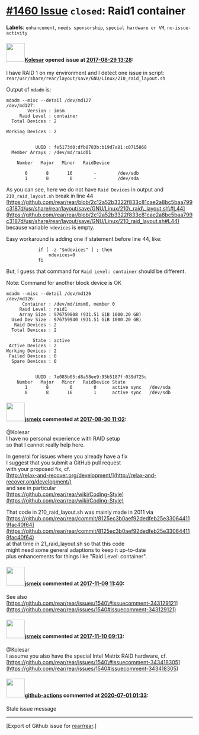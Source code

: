 [\#1460 Issue](https://github.com/rear/rear/issues/1460) `closed`: Raid1 container
==================================================================================

**Labels**: `enhancement`, `needs sponsorship`,
`special hardware or VM`, `no-issue-activity`

#### <img src="https://avatars.githubusercontent.com/u/6159988?u=fb75607db17f2042e099495efd1a1495f820140f&v=4" width="50">[Kolesar](https://github.com/Kolesar) opened issue at [2017-08-29 13:28](https://github.com/rear/rear/issues/1460):

I have RAID 1 on my environment and I detect one issue in script:  
`rear/usr/share/rear/layout/save/GNU/Linux/210_raid_layout.sh`

Output of `mdadm` is:

    mdadm --misc --detail /dev/md127
    /dev/md127:
            Version : imsm
         Raid Level : container
      Total Devices : 2

    Working Devices : 2


               UUID : fe5173d0:dfb8783b:b19d7a81:c0715868
      Member Arrays : /dev/md/raid01

        Number   Major   Minor   RaidDevice

           0       8       16        -        /dev/sdb
           1       8        0        -        /dev/sda

As you can see, here we do not have `Raid Devices` in output and
`210_raid_layout.sh` break in line 44  
[https://github.com/rear/rear/blob/2c12a52b3322f833c81cae2a8bc5baa799c3187d/usr/share/rear/layout/save/GNU/Linux/210\_raid\_layout.sh\#L44](https://github.com/rear/rear/blob/2c12a52b3322f833c81cae2a8bc5baa799c3187d/usr/share/rear/layout/save/GNU/Linux/210_raid_layout.sh#L44)  
because variable `ndevices` is empty.

Easy workaround is adding one if statement before line 44, like:

                if [ -z "$ndevices" ] ; then
                    ndevices=0
                fi

But, I guess that command for `Raid Level: container` should be
different.

Note: Command for another block device is OK

    mdadm --misc --detail /dev/md126
    /dev/md126:
          Container : /dev/md/imsm0, member 0
         Raid Level : raid1
         Array Size : 976759808 (931.51 GiB 1000.20 GB)
      Used Dev Size : 976759940 (931.51 GiB 1000.20 GB)
       Raid Devices : 2
      Total Devices : 2

              State : active 
     Active Devices : 2
    Working Devices : 2
     Failed Devices : 0
      Spare Devices : 0


               UUID : 7e085b05:d8a58ee9:95b5187f:039d725c
        Number   Major   Minor   RaidDevice State
           1       8        0        0      active sync   /dev/sda
           0       8       16        1      active sync   /dev/sdb

#### <img src="https://avatars.githubusercontent.com/u/1788608?u=925fc54e2ce01551392622446ece427f51e2f0ce&v=4" width="50">[jsmeix](https://github.com/jsmeix) commented at [2017-08-30 11:02](https://github.com/rear/rear/issues/1460#issuecomment-325957508):

@Kolesar  
I have no personal experience with RAID setup  
so that I cannot really help here.

In general for issues where you already have a fix  
I suggest that you submit a GitHub pull request  
with your proposed fix, cf.  
[http://relax-and-recover.org/development/](http://relax-and-recover.org/development/)  
and see in particular  
[https://github.com/rear/rear/wiki/Coding-Style](https://github.com/rear/rear/wiki/Coding-Style)

That code in 210\_raid\_layout.sh was mainly made in 2011 via  
[https://github.com/rear/rear/commit/8125ec3b0aef92dedfeb25e330644119fac40f64](https://github.com/rear/rear/commit/8125ec3b0aef92dedfeb25e330644119fac40f64)  
at that time in 21\_raid\_layout.sh so that this code  
might need some general adaptions to keep it up-to-date  
plus enhancements for things like "Raid Level: container".

#### <img src="https://avatars.githubusercontent.com/u/1788608?u=925fc54e2ce01551392622446ece427f51e2f0ce&v=4" width="50">[jsmeix](https://github.com/jsmeix) commented at [2017-11-09 11:40](https://github.com/rear/rear/issues/1460#issuecomment-343129834):

See also  
[https://github.com/rear/rear/issues/1540\#issuecomment-343129121](https://github.com/rear/rear/issues/1540#issuecomment-343129121)

#### <img src="https://avatars.githubusercontent.com/u/1788608?u=925fc54e2ce01551392622446ece427f51e2f0ce&v=4" width="50">[jsmeix](https://github.com/jsmeix) commented at [2017-11-10 09:13](https://github.com/rear/rear/issues/1460#issuecomment-343418903):

@Kolesar  
I assume you also have the special Intel Matrix RAID hardware, cf.  
[https://github.com/rear/rear/issues/1540\#issuecomment-343418305](https://github.com/rear/rear/issues/1540#issuecomment-343418305)

#### <img src="https://avatars.githubusercontent.com/in/15368?v=4" width="50">[github-actions](https://github.com/apps/github-actions) commented at [2020-07-01 01:33](https://github.com/rear/rear/issues/1460#issuecomment-652134811):

Stale issue message

------------------------------------------------------------------------

\[Export of Github issue for
[rear/rear](https://github.com/rear/rear).\]
